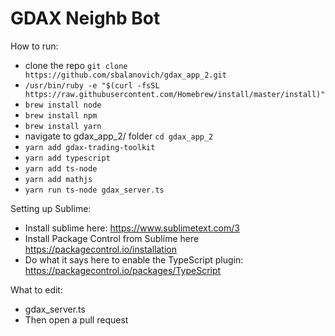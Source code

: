 # GDAX Neighb Bot

How to run:
- clone the repo `git clone https://github.com/sbalanovich/gdax_app_2.git`
- `/usr/bin/ruby -e "$(curl -fsSL https://raw.githubusercontent.com/Homebrew/install/master/install)"`
- `brew install node`
- `brew install npm`
- `brew install yarn`
- navigate to gdax_app_2/ folder `cd gdax_app_2`
- `yarn add gdax-trading-toolkit`
- `yarn add typescript`
- `yarn add ts-node`
- `yarn add mathjs`
- `yarn run ts-node gdax_server.ts`

Setting up Sublime:
- Install sublime here: https://www.sublimetext.com/3
- Install Package Control from Sublime here https://packagecontrol.io/installation
- Do what it says here to enable the TypeScript plugin: https://packagecontrol.io/packages/TypeScript

What to edit:
- gdax_server.ts
- Then open a pull request
